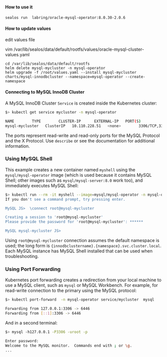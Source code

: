 ### 

#### How to use it 

```shell
sealos run  labring/oracle-mysql-operator:8.0.30-2.0.6
```

#### How to update values

edit values file 

vim /var/lib/sealos/data/default/rootfs/values/oracle-mysql-cluster-values.yaml


```shell
cd /var/lib/sealos/data/default/rootfs
helm delete mysql-mycluster -n mysql-operator
helm upgrade -f /root/values.yaml --install mysql-mycluster  charts/mysql-innodbcluster --namespace=mysql-operator --create-namespace
```


#### Connecting to MySQL InnoDB Cluster

A MySQL InnoDB Cluster `Service` is created inside the Kubernetes cluster:

```sh
$> kubectl get service mycluster -n mysql-operator

NAME        TYPE        CLUSTER-IP      EXTERNAL-IP   PORT(S)                                                  AGE
mysql-mycluster   ClusterIP   10.110.228.51   <none>        3306/TCP,33060/TCP,6446/TCP,6448/TCP,6447/TCP,6449/TCP   26h
```

The ports represent read-write and read-only ports for the MySQL Protocol and the X Protocol.
Use `describe` or see the documentation for additional information.

### Using MySQL Shell

This example creates a new container named `myshell` using the `mysql/mysql-operator` image (which is used because
it contains MySQL Shell; other images such as `mysql/mysql-server:8.0` work too), and immediately executes MySQL Shell:

```sh
$> kubectl run --rm -it myshell --image=mysql/mysql-operator -n mysql-operator -- mysqlsh
If you don't see a command prompt, try pressing enter.

MySQL JS>  \connect root@mysql-mycluster

Creating a session to 'root@mysql-mycluster'
Please provide the password for 'root@mysql-mycluster': ******

MySQL mysql-mycluster JS>
```

Using `root@mysql-mycluster` connection assumes the default namespace is used; the long form is `{innodbclustername}.{namespace}.svc.cluster.local`.
Each MySQL instance has MySQL Shell installed that can be used when troubleshooting.

### Using Port Forwarding

Kubernetes port forwarding creates a redirection from your local machine to use a MySQL client, such as `mysql` or MySQL Workbench.
For example, for read-write connection to the primary using the MySQL protocol:

```sh
$> kubectl port-forward  -n mysql-operator service/mycluster  mysql

Forwarding from 127.0.0.1:3306 -> 6446
Forwarding from [::1]:3306 -> 6446
```

And in a second terminal:

```sh
$> mysql -h127.0.0.1 -P3306 -uroot -p

Enter password:
Welcome to the MySQL monitor.  Commands end with ; or \g.
...
```
